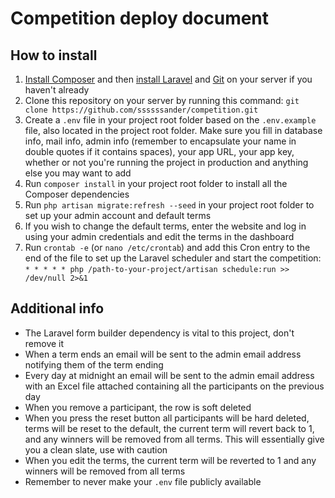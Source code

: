 # Competition deploy document

## How to install
1. [Install Composer](https://getcomposer.org/download/) and then [install Laravel](https://laravel.com/docs/5.5/installation) and [Git](https://git-scm.com/book/en/v2/Getting-Started-Installing-Git) on your server if you haven't already
2. Clone this repository on your server by running this command: `git clone https://github.com/ssssssander/competition.git`
3. Create a `.env` file in your project root folder based on the `.env.example` file, also located in the project root folder. Make sure you fill in database info, mail info, admin info (remember to encapsulate your name in double quotes if it contains spaces), your app URL, your app key, whether or not you're running the project in production and anything else you may want to add
4. Run `composer install` in your project root folder to install all the Composer dependencies
5. Run `php artisan migrate:refresh --seed` in your project root folder to set up your admin account and default terms
6. If you wish to change the default terms, enter the website and log in using your admin credentials and edit the terms in the dashboard
7. Run `crontab -e` (or `nano /etc/crontab`) and add this Cron entry to the end of the file to set up the Laravel scheduler and start the competition: `* * * * * php /path-to-your-project/artisan schedule:run >> /dev/null 2>&1`

## Additional info
- The Laravel form builder dependency is vital to this project, don't remove it
- When a term ends an email will be sent to the admin email address notifying them of the term ending
- Every day at midnight an email will be sent to the admin email address with an Excel file attached containing all the participants on the previous day
- When you remove a participant, the row is soft deleted
- When you press the reset button all participants will be hard deleted, terms will be reset to the default, the current term will revert back to 1, and any winners will be removed from all terms. This will essentially give you a clean slate, use with caution
- When you edit the terms, the current term will be reverted to 1 and any winners will be removed from all terms
- Remember to never make your `.env` file publicly available
